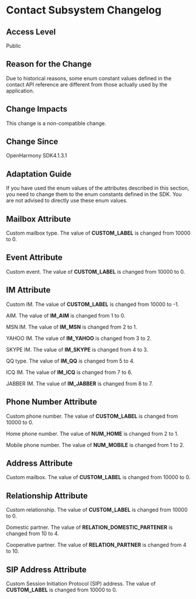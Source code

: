 # Contact Subsystem Changelog

## **Access Level**

Public

## Reason for the Change

Due to historical reasons, some enum constant values defined in the contact API reference are different from those actually used by the application.

## Change Impacts

This change is a non-compatible change.

## **Change Since**

OpenHarmony SDK4.1.3.1

## Adaptation Guide

If you have used the enum values of the attributes described in this section, you need to change them to the enum constants defined in the SDK. You are not advised to directly use these enum values.

## Mailbox Attribute

Custom mailbox type. The value of **CUSTOM_LABEL** is changed from 10000 to 0.

## Event Attribute

Custom event. The value of **CUSTOM_LABEL** is changed from 10000 to 0.

## IM Attribute

Custom IM. The value of **CUSTOM_LABEL** is changed from 10000 to -1.

AIM. The value of **IM_AIM** is changed from 1 to 0.

MSN IM. The value of **IM_MSN** is changed from 2 to 1.

YAHOO IM. The value of **IM_YAHOO** is changed from 3 to 2.

SKYPE IM. The value of **IM_SKYPE** is changed from 4 to 3.

QQ type. The value of **IM_QQ** is changed from 5 to 4.

ICQ IM. The value of **IM_ICQ** is changed from 7 to 6.

JABBER IM. The value of **IM_JABBER** is changed from 8 to 7.

## Phone Number Attribute

Custom phone number. The value of **CUSTOM_LABEL** is changed from 10000 to 0.

Home phone number. The value of **NUM_HOME** is changed from 2 to 1.

Mobile phone number. The value of **NUM_MOBILE** is changed from 1 to 2.

## Address Attribute

Custom mailbox. The value of **CUSTOM_LABEL** is changed from 10000 to 0.

## Relationship Attribute

Custom relationship. The value of **CUSTOM_LABEL** is changed from 10000 to 0.

Domestic partner. The value of **RELATION_DOMESTIC_PARTENER** is changed from 10 to 4.

Cooperative partner. The value of **RELATION_PARTNER** is changed from 4 to 10.

## SIP Address Attribute

Custom Session Initiation Protocol (SIP) address. The value of **CUSTOM_LABEL** is changed from 10000 to 0.
